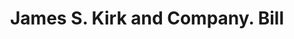 ---
doi: 10.7916/D8NS25XS
date_other: '1880'
date_other_textual: 1880-1889
form: printed ephemera
genre:
- Invoices
name:
- James S. Kirk and Company
object_in_context_url: https://biggert.cul.columbia.edu/items/view/ave_biggert_00208
subject_hierarchical_geographic:
- Chicago, Illinois, United States
subject_name:
- James S. Kirk and Company
title: James S. Kirk and Company. Bill
sort_title: James S. Kirk and Company. Bill
call_number: ave_biggert_00208
coordinates:
- 41.83694444444445,-87.68472222222222
pid: ave_biggert_00208
identifiers: ave_biggert_00208
canvas_id: ldpd:395483
permalink: "/items/ave_biggert_00208/"
layout: iiif-image-page
---